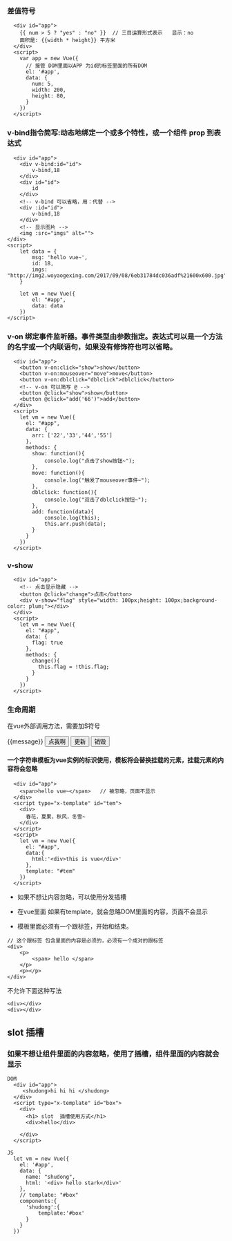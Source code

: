 
### 差值符号
```
  <div id="app">
    {{ num > 5 ? "yes" : "no" }}  // 三目运算形式表示   显示：no
    面积是: {{width * height}} 平方米
  </div> 
  <script>
    var app = new Vue({
      // 接管 DOM里面以APP 为id的标签里面的所有DOM
      el: '#app',
      data: {
        num: 5,
        width: 200,
        height: 80,
      }
    })
  </script>
```

### v-bind指令简写:动态地绑定一个或多个特性，或一个组件 prop 到表达式
```
  <div id="app">
    <div v-bind:id="id">
        v-bind,18
    </div>
    <div id="id">
        id
    </div>
    <!-- v-bind 可以省略，用：代替 -->
    <div :id="id">
        v-bind,18
    </div>
    <!-- 显示图片 -->
    <img :src="imgs" alt="">
</div>
<script>
    let data = {
        msg: 'hello vue~',
        id: 18,
        imgs: "http://img2.woyaogexing.com/2017/09/08/6eb31784dc036adf%21600x600.jpg"
    }
    
    let vm = new Vue({
        el: "#app",
        data: data
    })
</script>
```

### v-on 绑定事件监听器。事件类型由参数指定。表达式可以是一个方法的名字或一个内联语句，如果没有修饰符也可以省略。
```
  <div id="app">
    <button v-on:click="show">show</button>
    <button v-on:mouseover="move">move</button>
    <button v-on:dblclick="dblclick">dblclick</button>
    <!-- v-on 可以简写 @ -->
    <button @click="show">show</button>
    <button @click="add('66')">add</button>
  </div>
  <script>
    let vm = new Vue({
      el: "#app",
      data: {
        arr: ['22','33','44','55']
      },
      methods: {
        show: function(){
            console.log("点击了show按钮~");
        },
        move: function(){
            console.log("触发了mouseover事件~");
        },
        dblclick: function(){
            console.log("双击了dblclick按钮~");
        },
        add: function(data){
            console.log(this);
            this.arr.push(data);
        }
      }
    })
  </script>
```

### v-show
```
  <div id="app">
    <!-- 点击显示隐藏 -->
    <button @click="change">点击</button>
    <div v-show="flag" style="width: 100px;height: 100px;background-color: plum;"></div>
  </div>
  <script>
    let vm = new Vue({
      el: "#app",
      data: {
        flag: true
      },
      methods: {
        change(){
          this.flag = !this.flag;
        }
      }
    })
  </script>
```

### 生命周期

在vue外部调用方法，需要加$符号

<script src="https://cdn.bootcss.com/jquery/3.2.1/jquery.min.js"></script>

  <div id="app">
    {{message}}
    <button id="btn">点我啊</button>
    <button onclick="change()">更新</button>
    <button onclick="destroy()">销毁</button>
  </div>
  <script>
    $("#btn").click(function(){
      alert("我是jQuery点击事件~");
    })
    let vm = new Vue({
      el: "#app",
      data: {
        message: "hello Vue"
      },
      // 执行顺序和代码放的前后位置没有关系，只有vue生命周期的顺序有关
      beforeCreate(){
        alert("实例创建前~");
      },
      created(){
        alert("实例创建完成~");
        // 点击事件不执行
        $("#btn").click(function(){
          alert("我是jQuery点击事件~");
        })
      },
      beforeMount(){
        alert("实例挂载前~");
      },
      mounted(){
        alert("实例挂载完成~");
        // 点击事件执行
        $("#btn").click(function(){
          alert("我是jQuery点击事件~");
        })
      },
      beforeUpdate(){
        alert("实例更新前~");
      },
      updated(){
        alert("实例更新完成~");
      },
      beforeDestroy(){
        alert("实例销毁前~");
      },
      destroyed(){
        alert("实例已经销毁~")
      }
    })
    function change(){
        vm.message = "hi vue~"
    }
    function destroy(){
        vm.$destroy();
    }
  </script>



#### 一个字符串模板为vue实例的标识使用，模板将会替换挂载的元素，挂载元素的内容将会忽略
```
  <div id="app">
    <span>hello vue~</span>   // 被忽略，页面不显示
  </div>
  <script type="x-template" id="tem">
    <div>
      春花，夏果，秋风，冬雪~
    </div>
  </script>
  <script>
    let vm = new Vue({
      el: "#app",
      data:{
        html:'<div>this is vue</div>'
      },
      template: "#tem"
    })
  </script>
```
* 如果不想让内容忽略，可以使用分发插槽

* 在vue里面 如果有template，就会忽略DOM里面的内容，页面不会显示

* 模板里面必须有一个跟标签，开始和结束。
```
// 这个跟标签 包含里面的内容是必须的，必须有一个成对的跟标签
<div>
    <p>
        <span> hello </span>
    </p>
    <p></p>
</div>
```

不允许下面这种写法
```
<div></div>
<div></div>
```

## slot 插槽
### 如果不想让组件里面的内容忽略，使用了插槽，组件里面的内容就会显示


```
DOM
  <div id="app">
     <shudong>hi hi hi </shudong>
  </div>
  <script type="x-template" id="box">
    <div>
      <h1> slot  插槽使用方式</h1>
      <div>hello</div>
      
    </div>
  </script>
```

```
JS
  let vm = new Vue({
    el: '#app',
    data: {
      name: "shudong",
      html: '<div> hello stark</div>'
    },
    // template: "#box"
    components:{
      'shudong':{
          template:'#box'
      }
    }
  })
```
